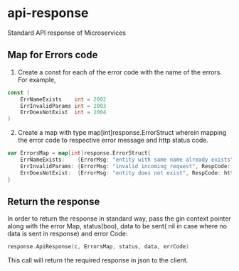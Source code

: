 # api-response
Standard API response of Microservices

## Map for Errors code
1. Create a const for each of the error code with the name of the errors. For example,
```go
const (
	ErrNameExists    int = 2002
	ErrInvalidParams int = 2003
	ErrDoesNotExist  int = 2004
)
```
2. Create a map with type map[int]response.ErrorStruct wherein mapping the error code to respective error message and http status code.
```go
var ErrorsMap = map[int]response.ErrorStruct{
	ErrNameExists:    {ErrorMsg: "entity with same name already exists", RespCode: http.StatusNotAcceptable},
	ErrInvalidParams: {ErrorMsg: "invalid incoming request", RespCode: http.StatusBadRequest},
	ErrDoesNotExist:  {ErrorMsg: "entity does not exist", RespCode: http.StatusNotFound},
}
```

## Return the response
In order to return the response in standard way, pass the gin context pointer along with the error Map, status(boo), data to be sent( nil in case where no data is sent in response) and error Code:
```go
response.ApiResponse(c, ErrorsMap, status, data, errCode)
```
This call will return the required response in json to the client.

